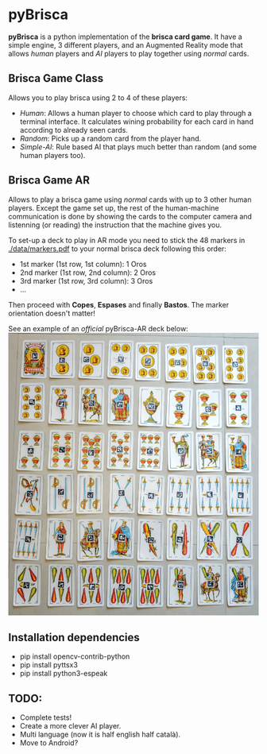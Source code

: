# pyBrisca
**pyBrisca** is a python implementation of the **brisca card game**. 
It have a simple engine, 3 different players, and an Augmented Reality mode
that allows *human* players and *AI* players to play together using *normal* cards.

## Brisca Game Class
Allows you to play brisca using 2 to 4 of these players:
* *Human*: Allows a human player to choose which card to play through a terminal interface. It calculates wining probability for each card in hand according to already seen cards.
* *Random*: Picks up a random card from the player hand. 
* *Simple-AI*: Rule based AI that plays much better than random (and some human players too).

## Brisca Game AR
Allows to play a brisca game using *normal* cards with up to 3 other human players. 
Except the game set up, the rest of the human-machine communication is done by showing the cards
to the computer camera and listenning (or reading) the instruction that the machine gives you.

To set-up a deck to play in AR mode you need to stick the 48 markers in [./data/markers.pdf](./data/markers.pdf) to your 
normal brisca deck following this order:
* 1st marker (1st row, 1st column): 1 Oros
* 2nd marker (1st row, 2nd column): 2 Oros
* 3rd marker (1st row, 3rd column): 3 Oros
* ...

Then proceed with **Copes**, **Espases** and finally **Bastos**.
The marker orientation doesn't matter!

See an example of an *official* pyBrisca-AR deck below:
![](./data/brisca_ar_deck.jpg)

## Installation dependencies
* pip install opencv-contrib-python
* pip install pyttsx3
* pip install python3-espeak
  
## TODO:
* Complete tests!
* Create a more clever AI player.
* Multi language (now it is half english half català).
* Move to Android?
